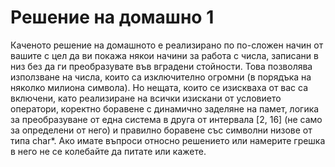 # Решение на домашно 1

Каченото решение на домашното е реализирано по по-сложен начин от вашите с цел да ви покажа някои начини за работа с числа, записани в низ без да ги преобразувате във вградени стойности. Това позволява използване на числа, които са изключително огромни (в порядъка на няколко милиона символа). Но нещата, които се изискваха от вас са включени, като реализиране на всички изискани от условието оператори, коректно боравене с динамично заделяне на памет, логика за преобразуване от една система в друга от интервала [2, 16] (не само за определени от него) и правилно боравене със символни низове от типа char*. Ако имате въпроси относно решението или намерите грешка в него не се колебайте да питате или кажете.
